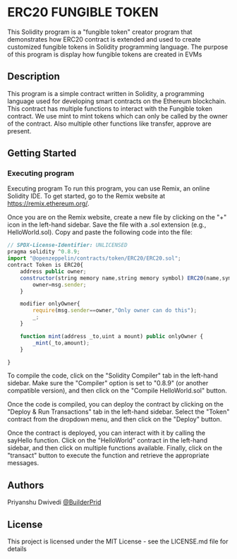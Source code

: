 # ERC20 FUNGIBLE TOKEN
This Solidity program is a "fungible token" creator program that demonstrates how ERC20 contract is extended and used to create customized fungible tokens in Solidity programming language. The purpose of this program is display how fungible tokens are created in EVMs

## Description

This program is a simple contract written in Solidity, a programming language used for developing smart contracts on the Ethereum blockchain. This contract has multiple functions to interact with the Fungible token contract. We use mint to mint tokens which can only be called by the owner of the contract. Also multiple other functions like transfer, approve are present.

## Getting Started

### Executing program

Executing program To run this program, you can use Remix, an online Solidity IDE. To get started, go to the Remix website at https://remix.ethereum.org/.

Once you are on the Remix website, create a new file by clicking on the "+" icon in the left-hand sidebar. Save the file with a .sol extension (e.g., HelloWorld.sol). Copy and paste the following code into the file:

```javascript
// SPDX-License-Identifier: UNLICENSED
pragma solidity ^0.8.9;
import "@openzeppelin/contracts/token/ERC20/ERC20.sol";
contract Token is ERC20{
    address public owner;
    constructor(string memory name,string memory symbol) ERC20(name,symbol){
        owner=msg.sender;
    }

    modifier onlyOwner{
        require(msg.sender==owner,"Only owner can do this");
        _;
    }

    function mint(address _to,uint a mount) public onlyOwner {
        _mint(_to,amount);
    }

}
```

To compile the code, click on the "Solidity Compiler" tab in the left-hand sidebar. Make sure the "Compiler" option is set to "0.8.9" (or another compatible version), and then click on the "Compile HelloWorld.sol" button.

Once the code is compiled, you can deploy the contract by clicking on the "Deploy & Run Transactions" tab in the left-hand sidebar. Select the "Token" contract from the dropdown menu, and then click on the "Deploy" button.

Once the contract is deployed, you can interact with it by calling the sayHello function. Click on the "HelloWorld" contract in the left-hand sidebar, and then click on multiple functions available. Finally, click on the "transact" button to execute the function and retrieve the appropriate messages.

## Authors

Priyanshu Dwivedi 
[@BuilderPrid](https://github.com/BuilderPrid)


## License

This project is licensed under the MIT License - see the LICENSE.md file for details
